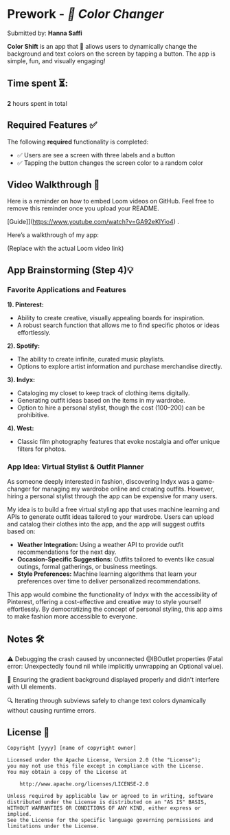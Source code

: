 # Prework - *🎨 Color Changer*

Submitted by: **Hanna Saffi**

**Color Shift** is an app that 🌈 allows users to dynamically change the background and text colors on the screen by tapping a button. The app is simple, fun, and visually engaging!

## Time spent ⏳: 

**2** hours spent in total

## Required Features ✅

The following **required** functionality is completed:

- ✅ Users are see a screen with three labels and a button
- ✅ Tapping the button changes the screen color to a random color
 
## Video Walkthrough 🎥

Here is a reminder on how to embed Loom videos on GitHub. Feel free to remove this reminder once you upload your README. 

[Guide]](https://www.youtube.com/watch?v=GA92eKlYio4) .

Here’s a walkthrough of my app:


(Replace with the actual Loom video link)

## App Brainstorming (Step 4)💡

### Favorite Applications and Features
**1). Pinterest:**
   - Ability to create creative, visually appealing boards for inspiration.
   - A robust search function that allows me to find specific photos or ideas effortlessly.
     
**2). Spotify:**
   - The ability to create infinite, curated music playlists.
   - Options to explore artist information and purchase merchandise directly.
     
**3). Indyx:**
   - Cataloging my closet to keep track of clothing items digitally.
   - Generating outfit ideas based on the items in my wardrobe.
   - Option to hire a personal stylist, though the cost ($100–$200) can be prohibitive.
     
**4). West:**
   - Classic film photography features that evoke nostalgia and offer unique filters for photos.
     
### App Idea: Virtual Stylist & Outfit Planner
As someone deeply interested in fashion, discovering Indyx was a game-changer for managing my wardrobe online and creating outfits. However, hiring a personal stylist through the app can be expensive for many users.

My idea is to build a free virtual styling app that uses machine learning and APIs to generate outfit ideas tailored to your wardrobe. Users can upload and catalog their clothes into the app, and the app will suggest outfits based on:

 - **Weather Integration:** Using a weather API to provide outfit recommendations for the next day.
 - **Occasion-Specific Suggestions:** Outfits tailored to events like casual outings, formal gatherings, or business meetings. 
 - **Style Preferences:** Machine learning algorithms that learn your preferences over time to deliver personalized recommendations.
  
This app would combine the functionality of Indyx with the accessibility of Pinterest, offering a cost-effective and creative way to style yourself effortlessly. By democratizing the concept of personal styling, this app aims to make fashion more accessible to everyone.

## Notes 🛠️

⚠️ Debugging the crash caused by unconnected @IBOutlet properties (Fatal error: Unexpectedly found nil while implicitly unwrapping an Optional value).

🎨 Ensuring the gradient background displayed properly and didn't interfere with UI elements.

🔍 Iterating through subviews safely to change text colors dynamically without causing runtime errors.

## License 📜

    Copyright [yyyy] [name of copyright owner]

    Licensed under the Apache License, Version 2.0 (the "License");
    you may not use this file except in compliance with the License.
    You may obtain a copy of the License at

        http://www.apache.org/licenses/LICENSE-2.0

    Unless required by applicable law or agreed to in writing, software
    distributed under the License is distributed on an "AS IS" BASIS,
    WITHOUT WARRANTIES OR CONDITIONS OF ANY KIND, either express or implied.
    See the License for the specific language governing permissions and
    limitations under the License.
